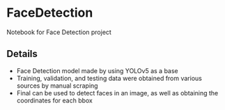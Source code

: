 # FaceDetection
Notebook for Face Detection project
## Details
- Face Detection model made by using YOLOv5 as a base
- Training, validation, and testing data were obtained from various sources by manual scraping
- Final can be used to detect faces in an image, as well as obtaining the coordinates for each bbox
